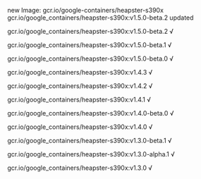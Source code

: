 new Image: gcr.io/google-containers/heapster-s390x
gcr.io/google_containers/heapster-s390x:v1.5.0-beta.2 updated 

gcr.io/google_containers/heapster-s390x:v1.5.0-beta.2 √

gcr.io/google_containers/heapster-s390x:v1.5.0-beta.1 √

gcr.io/google_containers/heapster-s390x:v1.5.0-beta.0 √

gcr.io/google_containers/heapster-s390x:v1.4.3 √

gcr.io/google_containers/heapster-s390x:v1.4.2 √

gcr.io/google_containers/heapster-s390x:v1.4.1 √

gcr.io/google_containers/heapster-s390x:v1.4.0-beta.0 √

gcr.io/google_containers/heapster-s390x:v1.4.0 √

gcr.io/google_containers/heapster-s390x:v1.3.0-beta.1 √

gcr.io/google_containers/heapster-s390x:v1.3.0-alpha.1 √

gcr.io/google_containers/heapster-s390x:v1.3.0 √

